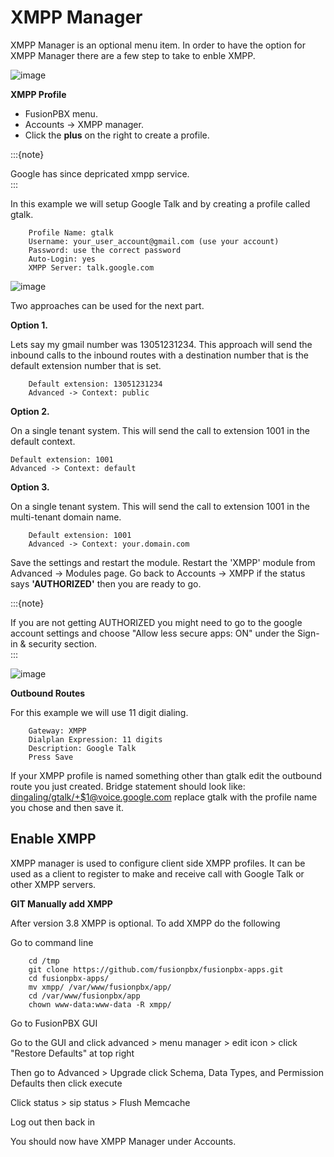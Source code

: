 # XMPP Manager

XMPP Manager is an optional menu item. In order to have the option for
XMPP Manager there are a few step to take to enble XMPP.

![image](../_static/images/fusionpbx_xmpp1.jpg)

**XMPP Profile**

-   FusionPBX menu.
-   Accounts -\> XMPP manager.
-   Click the **plus** on the right to create a profile.

:::{note}

Google has since depricated xmpp service.   
:::

In this example we will setup Google Talk and by creating a profile
called gtalk.

```
    Profile Name: gtalk
    Username: your_user_account@gmail.com (use your account)
    Password: use the correct password
    Auto-Login: yes
    XMPP Server: talk.google.com
```

![image](../_static/images/fusionpbx_xmpp2.jpg)

Two approaches can be used for the next part.

**Option 1.**

Lets say my gmail number was 13051231234. This approach will send the
inbound calls to the inbound routes with a destination number that is
the default extension number that is set.

```
    Default extension: 13051231234
    Advanced -> Context: public
```

**Option 2.**

On a single tenant system. This will send the call to extension 1001 in
the default context.

    Default extension: 1001
    Advanced -> Context: default

**Option 3.**

On a single tenant system. This will send the call to extension 1001 in
the multi-tenant domain name.

```
    Default extension: 1001
    Advanced -> Context: your.domain.com
```

Save the settings and restart the module. Restart the \'XMPP\' module
from Advanced -\> Modules page. Go back to Accounts -\> XMPP if the
status says **\'AUTHORIZED\'** then you are ready to go.

:::{note}

If you are not getting AUTHORIZED you might need to go to the
google account settings and choose \"Allow less secure apps: ON\" under
the Sign-in & security section.   
:::

![image](../_static/images/fusionpbx_xmpp5.jpg)

**Outbound Routes**

For this example we will use 11 digit dialing.

```
    Gateway: XMPP
    Dialplan Expression: 11 digits
    Description: Google Talk
    Press Save
```

If your XMPP profile is named something other than gtalk edit the
outbound route you just created. Bridge statement should look like:
<dingaling/gtalk/+$1@voice.google.com> replace gtalk with the profile
name you chose and then save it.

## Enable XMPP

XMPP manager is used to configure client side XMPP profiles. It can be
used as a client to register to make and receive call with Google Talk
or other XMPP servers.

**GIT Manually add XMPP**

After version 3.8 XMPP is optional. To add XMPP do the following

Go to command line

```
    cd /tmp
    git clone https://github.com/fusionpbx/fusionpbx-apps.git 
    cd fusionpbx-apps/
    mv xmpp/ /var/www/fusionpbx/app/
    cd /var/www/fusionpbx/app
    chown www-data:www-data -R xmpp/
```

Go to FusionPBX GUI

Go to the GUI and click advanced \> menu manager \> edit icon \> click
\"Restore Defaults\" at top right

Then go to Advanced \> Upgrade click Schema, Data Types, and Permission
Defaults then click execute

Click status \> sip status \> Flush Memcache

Log out then back in

You should now have XMPP Manager under Accounts.
